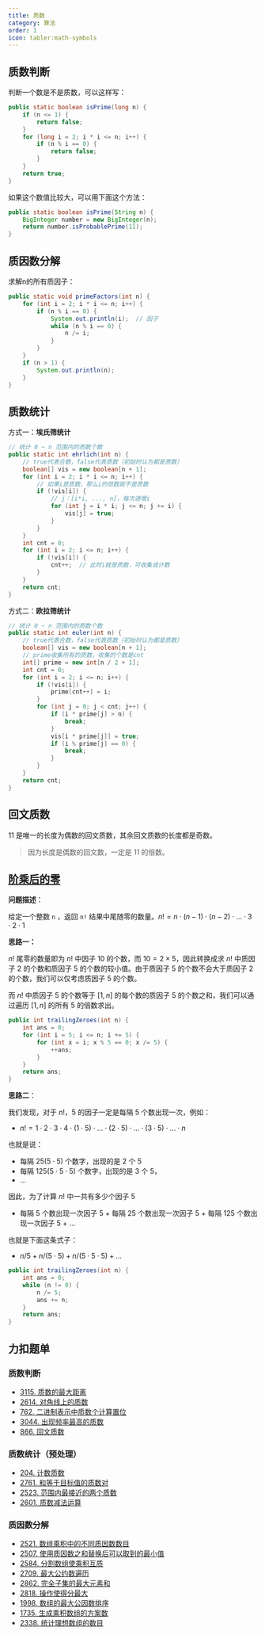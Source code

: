 ```yaml
---
title: 质数
category: 算法
order: 1
icon: tabler:math-symbols
---
```


## 质数判断

判断一个数是不是质数，可以这样写：

```java
public static boolean isPrime(long n) {
    if (n <= 1) {
        return false;
    }
    for (long i = 2; i * i <= n; i++) {
        if (n % i == 0) {
            return false;
        }
    }
    return true;
}
```

如果这个数值比较大，可以用下面这个方法：

```java
public static boolean isPrime(String n) {
    BigInteger number = new BigInteger(n);
    return number.isProbablePrime(11);
}
```

## 质因数分解

求解n的所有质因子：

```java
public static void primeFactors(int n) {
    for (int i = 2; i * i <= n; i++) {
        if (n % i == 0) {
            System.out.println(i);	// 因子
            while (n % i == 0) {
                n /= i;
            }
        }
    }
    if (n > 1) {
        System.out.println(n);
    }
}
```

## 质数统计

方式一：**埃氏筛统计**

```java
// 统计 0 ~ n 范围内的质数个数
public static int ehrlich(int n) {
    // true代表合数，false代表质数（初始时认为都是质数）
    boolean[] vis = new boolean[n + 1];
    for (int i = 2; i * i <= n; i++) {
        // 如果i是质数，那么i的倍数就不是质数
        if (!vis[i]) {
            // j：[i*i, ..., n]，每次递增i
            for (int j = i * i; j <= n; j += i) {
                vis[j] = true;
            }
        }
    }
    int cnt = 0;
    for (int i = 2; i <= n; i++) {
        if (!vis[i]) {
            cnt++;  // 此时i就是质数，可收集或计数
        }
    }
    return cnt;
}
```

方式二：**欧拉筛统计**

```java
// 统计 0 ~ n 范围内的质数个数
public static int euler(int n) {
    // true代表合数，false代表质数（初始时认为都是质数）
    boolean[] vis = new boolean[n + 1];
    // prime收集所有的质数，收集的个数是cnt
    int[] prime = new int[n / 2 + 1];
    int cnt = 0;
    for (int i = 2; i <= n; i++) {
        if (!vis[i]) {
            prime[cnt++] = i;
        }
        for (int j = 0; j < cnt; j++) {
            if (i * prime[j] > n) {
                break;
            }
            vis[i * prime[j]] = true;
            if (i % prime[j] == 0) {
                break;
            }
        }
    }
    return cnt;
}
```

## 回文质数

$11$ 是唯一的长度为偶数的回文质数，其余回文质数的长度都是奇数。

> 因为长度是偶数的回文数，一定是 $11$ 的倍数。

## [阶乘后的零](https://leetcode.cn/problems/factorial-trailing-zeroes/)

**问题描述**：

给定一个整数 `n` ，返回 `n!` 结果中尾随零的数量。$n! = n \cdot (n - 1) \cdot (n - 2) \cdot ... \cdot 3 \cdot 2 \cdot 1$

**思路一：**

$n!$ 尾零的数量即为 $n!$ 中因子 $10$ 的个数，而 $10=2 \times 5$，因此转换成求 $n!$ 中质因子 $2$ 的个数和质因子 $5$ 的个数的较小值。由于质因子 $5$ 的个数不会大于质因子 $2$ 的个数，我们可以仅考虑质因子 $5$ 的个数。

而 $n!$ 中质因子 $5$ 的个数等于 $[1,n]$ 的每个数的质因子 $5$ 的个数之和，我们可以通过遍历 $[1,n]$ 的所有 $5$ 的倍数求出。

```java
public int trailingZeroes(int n) {
    int ans = 0;
    for (int i = 5; i <= n; i += 5) {
        for (int x = i; x % 5 == 0; x /= 5) {
            ++ans;
        }
    }
    return ans;
}
```

**思路二**：

我们发现，对于 $n!$，$5$ 的因子一定是每隔 $5$ 个数出现一次，例如：

- $n! = 1 \cdot 2 \cdot 3 \cdot 4 \cdot (1 \cdot 5) \cdot \ldots \cdot (2 \cdot 5) \cdot \ldots \cdot (3 \cdot 5) \cdot \ldots \cdot n$

也就是说：

- 每隔 $25(5 \cdot 5)$ 个数字，出现的是 $2$ 个 $5$
- 每隔 $125(5 \cdot 5 \cdot 5)$ 个数字，出现的是 $3$ 个 $5$，
- ...

因此，为了计算 $n!$ 中一共有多少个因子 $5$ 

- 每隔 $5$ 个数出现一次因子 $5$  + 每隔 $25$ 个数出现一次因子 $5$ + 每隔 $125$ 个数出现一次因子 $5$  + $\ldots$

也就是下面这条式子：

- $n/5 + n/(5 \cdot 5) + n/(5 \cdot 5 \cdot 5) + \ldots$

```java
public int trailingZeroes(int n) {
    int ans = 0;
    while (n != 0) {
        n /= 5;
        ans += n;
    }
    return ans;
}
```

## 力扣题单

### 质数判断

- [3115. 质数的最大距离](https://leetcode.cn/problems/maximum-prime-difference/)
- [2614. 对角线上的质数](https://leetcode.cn/problems/prime-in-diagonal/)
- [762. 二进制表示中质数个计算置位](https://leetcode.cn/problems/prime-number-of-set-bits-in-binary-representation/)
- [3044. 出现频率最高的质数](https://leetcode.cn/problems/most-frequent-prime/)
- [866. 回文质数](https://leetcode.cn/problems/prime-palindrome/)

### 质数统计（预处理）

- [204. 计数质数](https://leetcode.cn/problems/count-primes/)
- [2761. 和等于目标值的质数对](https://leetcode.cn/problems/prime-pairs-with-target-sum/)
- [2523. 范围内最接近的两个质数](https://leetcode.cn/problems/closest-prime-numbers-in-range/)
- [2601. 质数减法运算](https://leetcode.cn/problems/prime-subtraction-operation/)

### 质因数分解

- [2521. 数组乘积中的不同质因数数目](https://leetcode.cn/problems/distinct-prime-factors-of-product-of-array/)
- [2507. 使用质因数之和替换后可以取到的最小值](https://leetcode.cn/problems/smallest-value-after-replacing-with-sum-of-prime-factors/)
- [2584. 分割数组使乘积互质](https://leetcode.cn/problems/split-the-array-to-make-coprime-products/)
- [2709. 最大公约数遍历](https://leetcode.cn/problems/greatest-common-divisor-traversal/)
- [2862. 完全子集的最大元素和](https://leetcode.cn/problems/maximum-element-sum-of-a-complete-subset-of-indices/)
- [2818. 操作使得分最大](https://leetcode.cn/problems/apply-operations-to-maximize-score/)
- [1998. 数组的最大公因数排序](https://leetcode.cn/problems/gcd-sort-of-an-array/)
- [1735. 生成乘积数组的方案数](https://leetcode.cn/problems/count-ways-to-make-array-with-product/)
- [2338. 统计理想数组的数目](https://leetcode.cn/problems/count-the-number-of-ideal-arrays/)




